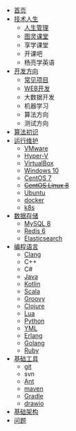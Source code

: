 * [首页](/#学习笔记)
* [技术人生](技术人生/)
  * [人生管理](技术人生/人生管理/)
  * [图灵课堂](技术人生/图灵课堂/)
  * 享学课堂
  * 开课吧
  * 杨亮学英语
* [开发方向](开发方向/)
  * [常见项目](开发方向/常见项目/)
  * [WEB开发](开发方向/WEB开发/)
  * 大数据开发
  * 机器学习
  * 算法方向
  * 测试方向
* [算法初识](算法初识/)
* [运行维护](运行维护/)
  * [VMware](运行维护/VMware/)
  * [Hyper-V](运行维护/Hyper-V/)
  * [VirtualBox](运行维护/VirtualBox/)
  * [Windows 10](运行维护/Windows-10/)
  * [CentOS 7](运行维护/CentOS-7/)
  * ~~[CentOS Linux 8](运行维护/CentOS-Linux-8/)~~
  * [Ubuntu](运行维护/Ubuntu/)
  * [docker](运行维护/Docker/)
  * [k8s](运行维护/k8s/)
* [数据存储](数据存储/)
  * [MySQL 8](数据存储/MySQL8/)
  * [Redis 6](数据存储/Redis6/)
  * [Elasticsearch](数据存储/Elasticsearch/)
* [编程语言](编程语言/)
  * [Clang](编程语言/Clang/)
  * C++
  * C#
  * [Java](编程语言/Java/Javalang/)
  * [Kotlin](编程语言/Java/Kotlin/)
  * [Scala](编程语言/Java/Scala/)
  * [Groovy](编程语言/Java/Groovy/)
  * [Clojure](编程语言/Java/Clojure/)
  * [Lua](编程语言/Java/Lua/)
  * [Python](编程语言/Python/)
  * [YML](编程语言/YML/)
  * [Erlang](编程语言/Erlang/)
  * [Golang](编程语言/Golang/)
  * [Ruby](编程语言/Ruby/)
* [基础工具](基础工具/)
  * [git](基础工具/版本控制工具/git/)
  * svn
  * [Ant](基础工具/项目管理工具/Ant/)
  * [maven](基础工具/项目管理工具/maven/)
  * [Gradle](基础工具/项目管理工具/gradle/)
  * [drawio](基础工具/绘图工具/drawio/)
* [基础架构](基础架构/)
* [问题](问题汇总/)

